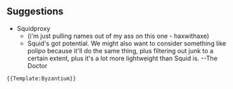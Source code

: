 ## Suggestions

-   Squidproxy
    -   (i'm just pulling names out of my ass on this one - haxwithaxe)
    -   Squid's got potential. We might also want to consider something
        like polipo because it'll do the same thing, plus filtering out
        junk to a certain extent, plus it's a lot more lightweight than
        Squid is. --The Doctor

```{=mediawiki}
{{Template:Byzantium}}
```
